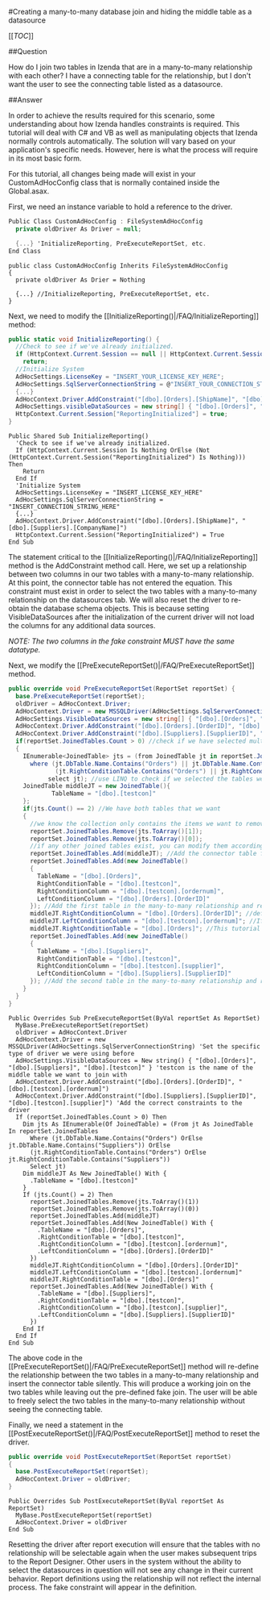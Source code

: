 #Creating a many-to-many database join and hiding the middle table as a datasource

[[_TOC_]]

##Question

How do I join two tables in Izenda that are in a many-to-many relationship with each other? I have a connecting table for the relationship, but I don't want the user to see the connecting table listed as a datasource.

##Answer

In order to achieve the results required for this scenario, some understanding about how Izenda handles constraints is required. This tutorial will deal with C# and VB as well as manipulating objects that Izenda normally controls automatically. The solution will vary based on your application's specific needs. However, here is what the process will require in its most basic form.

For this tutorial, all changes being made will exist in your CustomAdHocConfig class that is normally contained inside the Global.asax.

First, we need an instance variable to hold a reference to the driver.

``` csharp
Public Class CustomAdHocConfig : FileSystemAdHocConfig
  private oldDriver As Driver = null;

  {...} 'InitializeReporting, PreExecuteReportSet, etc.
End Class
```

``` visualbasic
public class CustomAdHocConfig Inherits FileSystemAdHocConfig
{
  private oldDriver As Drier = Nothing

  {...} //InitializeReporting, PreExecuteReportSet, etc.
}
```

Next, we need to modify the [[InitializeReporting()|/FAQ/InitializeReporting]] method:

``` csharp
public static void InitializeReporting() {
  //Check to see if we've already initialized.
  if (HttpContext.Current.Session == null || HttpContext.Current.Session["ReportingInitialized"] != null)
    return;
  //Initialize System
  AdHocSettings.LicenseKey = "INSERT_YOUR_LICENSE_KEY_HERE";
  AdHocSettings.SqlServerConnectionString = @"INSERT_YOUR_CONNECTION_STRING_HERE";
  {...}
  AdHocContext.Driver.AddConstraint("[dbo].[Orders].[ShipName]", "[dbo].[Suppliers].[CompanyName]");
  AdHocSettings.visibleDataSources = new string[] { "[dbo].[Orders]", "[dbo].[Suppliers]" }; //Set our visible data sources to exclude our middle table
  HttpContext.Current.Session["ReportingInitialized"] = true;
}
```

``` visualbasic
Public Shared Sub InitializeReporting()
  'Check to see if we've already initialized.
  If (HttpContext.Current.Session Is Nothing OrElse (Not (HttpContext.Current.Session("ReportingInitialized") Is Nothing))) Then
    Return
  End If
  'Initialize System
  AdHocSettings.LicenseKey = "INSERT_LICENSE_KEY_HERE"
  AdHocSettings.SqlServerConnectionString = "INSERT_CONNECTION_STRING_HERE"
  {...}
  AdHocContext.Driver.AddConstraint("[dbo].[Orders].[ShipName]", "[dbo].[Suppliers].[CompanyName]")
  HttpContext.Current.Session("ReportingInitialized") = True
End Sub
```
The statement critical to the [[InitializeReporting()|/FAQ/InitializeReporting]] method is the AddConstraint method call. Here, we set up a relationship between two columns in our two tables with a many-to-many relationship. At this point, the connector table has not entered the equation. This constraint must exist in order to select the two tables with a many-to-many relationship on the datasources tab. We will also reset the driver to re-obtain the database schema objects. This is because setting VisibleDataSources after the initialization of the current driver will not load the columns for any additional data sources.

_*NOTE:* The two columns in the fake constraint MUST have the same datatype._

Next, we modify the [[PreExecuteReportSet()|/FAQ/PreExecuteReportSet]] method.

``` csharp
public override void PreExecuteReportSet(ReportSet reportSet) {
  base.PreExecuteReportSet(reportSet);
  oldDriver = AdHocContext.Driver;
  AdHocContext.Driver = new MSSQLDriver(AdHocSettings.SqlServerConnectionString); //Set the specific type of driver we were using before
  AdHocSettings.VisibleDataSources = new string[] { "[dbo].[Orders]", "[dbo].[Suppliers]", "[dbo].[testcon]" }; //testcon is the name of the middle table we want to join with
  AdHocContext.Driver.AddConstraint("[dbo].[Orders].[OrderID]", "[dbo].[testcon].[ordernum]");
  AdHocContext.Driver.AddConstraint("[dbo].[Suppliers].[SupplierID]", "[dbo].[testcon].[supplier]"); //Add the correct constraints to the driver
  if(reportSet.JoinedTables.Count > 0) //check if we have selected multiple tables
  {
    IEnumerable<JoinedTable> jts = (from JoinedTable jt in reportSet.JoinedTables
      where (jt.DbTable.Name.Contains("Orders") || jt.DbTable.Name.Contains("Suppliers")) || 
             (jt.RightConditionTable.Contains("Orders") || jt.RightConditionTable.Contains("Suppliers"))
           select jt); //use LINQ to check if we selected the tables we want to define the relationship for
    JoinedTable middleJT = new JoinedTable(){
            TableName = "[dbo].[testcon]"                 
    };
    if(jts.Count() == 2) //We have both tables that we want
    {
      //we know the collection only contains the items we want to remove, so it is safe to refer to them by index.
      reportSet.JoinedTables.Remove(jts.ToArray()[1]); 
      reportSet.JoinedTables.Remove(jts.ToArray()[0]);
      //if any other joined tables exist, you can modify them according to your needs. This tutorial will not cover that scenario.
      reportSet.JoinedTables.Add(middleJT); //Add the connector table first. In this example, it will be the table in the FROM. Orders and Suppliers will be the JOINed tables.
      reportSet.JoinedTables.Add(new JoinedTable()
      {
        TableName = "[dbo].[Orders]",
        RightConditionTable = "[dbo].[testcon]",
        RightConditionColumn = "[dbo].[testcon].[ordernum]",
        LeftConditionColumn = "[dbo].[Orders].[OrderID]"
      }); //Add the first table in the many-to-many relationship and relate it to the connector table
      middleJT.RightConditionColumn = "[dbo].[Orders].[OrderID]"; //define the connector table's relationship. If the connector table is in position 0 of the JoinedTables list, this won't matter. 
      middleJT.LeftConditionColumn = "[dbo].[testcon].[ordernum]"; //If the connector table is not in position 0, then relate it to another table that is not in the many-to-many relationship
      middleJT.RightConditionTable = "[dbo].[Orders]"; //This tutorial will assume the connector table is in position 0 of the JoinedTables list.
      reportSet.JoinedTables.Add(new JoinedTable()
      {
        TableName = "[dbo].[Suppliers]",
        RightConditionTable = "[dbo].[testcon]",
        RightConditionColumn = "[dbo].[testcon].[supplier]",
        LeftConditionColumn = "[dbo].[Suppliers].[SupplierID]"
      }); //Add the second table in the many-to-many relationship and relate it to the connector table
    }
  }
}
```

``` visualbasic
Public Overrides Sub PreExecuteReportSet(ByVal reportSet As ReportSet)
  MyBase.PreExecuteReportSet(reportSet)
  oldDriver = AdHocContext.Driver
  AdHocContext.Driver = new MSSQLDriver(AdHocSettings.SqlServerConnectionString) 'Set the specific type of driver we were using before
  AdHocSettings.VisibleDataSources = New string() { "[dbo].[Orders]", "[dbo].[Suppliers]", "[dbo].[testcon]" } 'testcon is the name of the middle table we want to join with
  AdHocContext.Driver.AddConstraint("[dbo].[Orders].[OrderID]", "[dbo].[testcon].[ordernum]")
  AdHocContext.Driver.AddConstraint("[dbo].[Suppliers].[SupplierID]", "[dbo].[testcon].[supplier]") 'Add the correct constraints to the driver
  If (reportSet.JoinedTables.Count > 0) Then
    Dim jts As IEnumerable(Of JoinedTable) = (From jt As JoinedTable In reportSet.JoinedTables
      Where (jt.DbTable.Name.Contains("Orders") OrElse jt.DbTable.Name.Contains("Suppliers")) OrElse
      (jt.RightConditionTable.Contains("Orders") OrElse jt.RightConditionTable.Contains("Suppliers"))
      Select jt)
    Dim middleJT As New JoinedTable() With {
      .TableName = "[dbo].[testcon]"
    }
    If (jts.Count() = 2) Then
      reportSet.JoinedTables.Remove(jts.ToArray()(1))
      reportSet.JoinedTables.Remove(jts.ToArray()(0))
      reportSet.JoinedTables.Add(middleJT)
      reportSet.JoinedTables.Add(New JoinedTable() With {
        .TableName = "[dbo].[Orders]",
        .RightConditionTable = "[dbo].[testcon]",
        .RightConditionColumn = "[dbo].[testcon].[ordernum]",
        .LeftConditionColumn = "[dbo].[Orders].[OrderID]"
      })
      middleJT.RightConditionColumn = "[dbo].[Orders].[OrderID]"
      middleJT.LeftConditionColumn = "[dbo].[testcon].[ordernum]"
      middleJT.RightConditionTable = "[dbo].[Orders]"
      reportSet.JoinedTables.Add(New JoinedTable() With {
        .TableName = "[dbo].[Suppliers]",
        .RightConditionTable = "[dbo].[testcon]",
        .RightConditionColumn = "[dbo].[testcon].[supplier]",
        .LeftConditionColumn = "[dbo].[Suppliers].[SupplierID]"
      })
    End If
  End If
End Sub
```

The above code in the [[PreExecuteReportSet()|/FAQ/PreExecuteReportSet]] method will re-define the relationship between the two tables in a many-to-many relationship and insert the connector table silently. This will produce a working join on the two tables while leaving out the pre-defined fake join. The user will be able to freely select the two tables in the many-to-many relationship without seeing the connecting table.

Finally, we need a statement in the [[PostExecuteReportSet()|/FAQ/PostExecuteReportSet]] method to reset the driver.

``` csharp
public override void PostExecuteReportSet(ReportSet reportSet)
{
  base.PostExecuteReportSet(reportSet);
  AdHocContext.Driver = oldDriver;
}
```

``` visualbasic
Public Overrides Sub PostExecuteReportSet(ByVal reportSet As ReportSet)
  MyBase.PostExecuteReportSet(reportSet)
  AdHocContext.Driver = oldDriver
End Sub
```


Resetting the driver after report execution will ensure that the tables with no relationship will be selectable again when the user makes subsequent trips to the Report Designer. Other users in the system without the ability to select the datasources in question will not see any change in their current behavior. Report definitions using the relationship will not reflect the internal process. The fake constraint will appear in the definition.